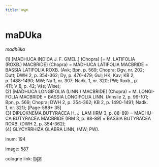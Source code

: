```yaml
---
title: मधूक
---
```


# maDUka

<i>madhūka</i>  <div n="P" />(1) [<bot>MADHUCA INDICA J. F. GMEL.</bot>] (Chopra) [= <bot>M. LATIFOLIA</bot> <div n="lb" />(<bot>ROXB.</bot>) <bot>MACBRIDE</bot>] (Chopra) = <bot>MADHUCA LATIFOLIA MACBRIDE</bot> = <div n="lb" /><bot>BASSIA LATIFOLIA ROXB.</bot> (Avk; Bpn, p. 569; Chopra; Dgv, nr. 202; <div n="lb" />Dutt; DWH 2, p. 354-362; Dy, p. 476-479; Gul; HK; Kav; KB 2, <div n="lb" />p. 1488-1490; MW; Na 1, nr. 307; Nadk. 1, nr. 320; PW; Roxb., p. <div n="lb" />411; V 8, p. 42; Vśs; Wise); <div n="P" />(2) [<bot>MADHUCA LONGIFOLIA (LINN.) MACBRIDE</bot>] (Chopra) = <bot>M. LONGI- <div n="lb" />FOLIA MACBRIDE</bot> = <bot>BASSIA LONGIFOLIA LINN.</bot> (Ainslie 2, p. 99-101; <div n="lb" />Bpn, p. 569; Chopra; DWH 2, p. 354-362; KB 2, p. 1490-1491; Nadk. <div n="lb" />1, nr. 321); [Page-588+ 35] <div n="P" />(3) <bot>DIPLOKNEMA BUTYRACEA H. J. LAM</bot> (IRM 3, p. 88-89) = <bot>MADHU- <div n="lb" />CA BUTYRACEA MACBRIDE</bot> (IRM 3, p. 88-89) = <bot>BASSIA BUTYRACEA <div n="lb" />ROXB.</bot> (DWH 2, p. 354-362); <div n="P" />(4) <bot>GLYCYRRHIZA GLABRA LINN</bot>, (MW; PW).

lnum: 194

image: [587](https://www.sanskrit-lexicon.uni-koeln.de/scans/csl-apidev/servepdf.php?dict=snp&page=587)

cologne link: [मधूक](https://sanskrit-lexicon.uni-koeln.de/scans/csl-apidev/getword.php?dict=snp&key=मधूक)

